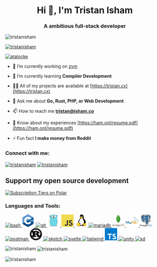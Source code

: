 <h1 align="center">Hi 👋, I'm Tristan Isham</h1>
<h3 align="center">A ambitious full-stack developer</h3>

<p align="left"> <img src="https://komarev.com/ghpvc/?username=tristanisham&label=Profile%20views&color=0e75b6&style=flat" alt="tristanisham" /> </p>

<p align="left"> <a href="https://github.com/ryo-ma/github-profile-trophy"><img src="https://github-profile-trophy.vercel.app/?username=tristanisham" alt="tristanisham" /></a> </p>

<p align="left"> <a href="https://twitter.com/atalocke" target="blank"><img src="https://img.shields.io/twitter/follow/atalocke?logo=twitter&style=for-the-badge" alt="atalocke" /></a> </p>

- 🔭 I’m currently working on [zvm](https://github.com/tristanisham/zvm)

- 🌱 I’m currently learning **Compiler Development**

- 👨‍💻 All of my projects are available at [https://tristan.cx](https://tristan.cx)

- 💬 Ask me about **Go, Rust, PHP, or Web Development**

- 📫 How to reach me **tristan@isham.co**

- 📄 Know about my experiences [https://ham.onl/resume.pdf](https://ham.onl/resume.pdf)

- ⚡ Fun fact **I make money from Reddit**

<h3 align="left">Connect with me:</h3>
<p align="left">
<a href="https://twitter.com/tristanisham" target="blank"><img align="center" src="https://raw.githubusercontent.com/rahuldkjain/github-profile-readme-generator/master/src/images/icons/Social/twitter.svg" alt="tristanisham" height="30" width="40" /></a>
<a href="https://linkedin.com/in/tristanisham" target="blank"><img align="center" src="https://raw.githubusercontent.com/rahuldkjain/github-profile-readme-generator/master/src/images/icons/Social/linked-in-alt.svg" alt="tristanisham" height="30" width="40" /></a>
</p>

## Support my open source development

<a href="https://polar.sh/tristanisham/subscriptions"><picture><source media="(prefers-color-scheme: dark)" srcset="https://polar.sh/embed/tiers.svg?org=tristanisham&darkmode"><img alt="Subscription Tiers on Polar" src="https://polar.sh/embed/tiers.svg?org=tristanisham"></picture></a>

<h3 align="left">Languages and Tools:</h3>
<p align="left"> <a href="https://www.gnu.org/software/bash/" target="_blank" rel="noreferrer"> <img src="https://www.vectorlogo.zone/logos/gnu_bash/gnu_bash-icon.svg" alt="bash" width="40" height="40"/> </a> <a href="https://www.w3schools.com/cpp/" target="_blank" rel="noreferrer"> <img src="https://raw.githubusercontent.com/devicons/devicon/master/icons/cplusplus/cplusplus-original.svg" alt="cplusplus" width="40" height="40"/> </a> <a href="https://git-scm.com/" target="_blank" rel="noreferrer"> <img src="https://www.vectorlogo.zone/logos/git-scm/git-scm-icon.svg" alt="git" width="40" height="40"/> </a> <a href="https://golang.org" target="_blank" rel="noreferrer"> <img src="https://raw.githubusercontent.com/devicons/devicon/master/icons/go/go-original.svg" alt="go" width="40" height="40"/> </a> <a href="https://developer.mozilla.org/en-US/docs/Web/JavaScript" target="_blank" rel="noreferrer"> <img src="https://raw.githubusercontent.com/devicons/devicon/master/icons/javascript/javascript-original.svg" alt="javascript" width="40" height="40"/> </a> <a href="https://www.linux.org/" target="_blank" rel="noreferrer"> <img src="https://raw.githubusercontent.com/devicons/devicon/master/icons/linux/linux-original.svg" alt="linux" width="40" height="40"/> </a> <a href="https://mariadb.org/" target="_blank" rel="noreferrer"> <img src="https://www.vectorlogo.zone/logos/mariadb/mariadb-icon.svg" alt="mariadb" width="40" height="40"/> </a> <a href="https://www.mongodb.com/" target="_blank" rel="noreferrer"> <img src="https://raw.githubusercontent.com/devicons/devicon/master/icons/mongodb/mongodb-original-wordmark.svg" alt="mongodb" width="40" height="40"/> </a> <a href="https://www.mysql.com/" target="_blank" rel="noreferrer"> <img src="https://raw.githubusercontent.com/devicons/devicon/master/icons/mysql/mysql-original-wordmark.svg" alt="mysql" width="40" height="40"/> </a> <a href="https://www.postgresql.org" target="_blank" rel="noreferrer"> <img src="https://raw.githubusercontent.com/devicons/devicon/master/icons/postgresql/postgresql-original-wordmark.svg" alt="postgresql" width="40" height="40"/> </a> <a href="https://postman.com" target="_blank" rel="noreferrer"> <img src="https://www.vectorlogo.zone/logos/getpostman/getpostman-icon.svg" alt="postman" width="40" height="40"/> </a> <a href="https://www.rust-lang.org" target="_blank" rel="noreferrer"> <img src="https://raw.githubusercontent.com/devicons/devicon/master/icons/rust/rust-plain.svg" alt="rust" width="40" height="40"/> </a> <a href="https://www.sketch.com/" target="_blank" rel="noreferrer"> <img src="https://www.vectorlogo.zone/logos/sketchapp/sketchapp-icon.svg" alt="sketch" width="40" height="40"/> </a> <a href="https://svelte.dev" target="_blank" rel="noreferrer"> <img src="https://upload.wikimedia.org/wikipedia/commons/1/1b/Svelte_Logo.svg" alt="svelte" width="40" height="40"/> </a> <a href="https://tailwindcss.com/" target="_blank" rel="noreferrer"> <img src="https://www.vectorlogo.zone/logos/tailwindcss/tailwindcss-icon.svg" alt="tailwind" width="40" height="40"/> </a> <a href="https://www.typescriptlang.org/" target="_blank" rel="noreferrer"> <img src="https://raw.githubusercontent.com/devicons/devicon/master/icons/typescript/typescript-original.svg" alt="typescript" width="40" height="40"/> </a> <a href="https://unity.com/" target="_blank" rel="noreferrer"> <img src="https://www.vectorlogo.zone/logos/unity3d/unity3d-icon.svg" alt="unity" width="40" height="40"/> </a> <a href="https://www.adobe.com/products/xd.html" target="_blank" rel="noreferrer"> <img src="https://cdn.worldvectorlogo.com/logos/adobe-xd.svg" alt="xd" width="40" height="40"/> </a> </p>

<p><img align="left" src="https://github-readme-stats.vercel.app/api/top-langs?username=tristanisham&show_icons=true&locale=en&layout=compact" alt="tristanisham" /></p>

<p>&nbsp;<img align="center" src="https://github-readme-stats.vercel.app/api?username=tristanisham&show_icons=true&locale=en" alt="tristanisham" /></p>

<p><img align="center" src="https://github-readme-streak-stats.herokuapp.com/?user=tristanisham&" alt="tristanisham" /></p>

